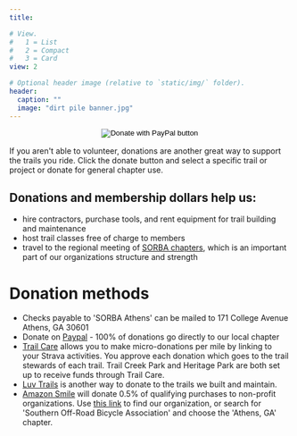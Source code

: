 ```yaml
---
title:

# View.
#   1 = List
#   2 = Compact
#   3 = Card
view: 2

# Optional header image (relative to `static/img/` folder).
header:
  caption: ""
  image: "dirt pile banner.jpg"
---
```


<form action="https://www.paypal.com/cgi-bin/webscr" method="post" target="_top">
<input type="hidden" name="cmd" value="_s-xclick" />
<input type="hidden" name="hosted_button_id" value="GVHBRBRBFJYM8" />
<input type="image" style="display:block; margin:0 auto" src="https://www.paypalobjects.com/en_US/i/btn/btn_donateCC_LG.gif" border="0" name="submit" title="SORBA Athens on PayPal" alt="Donate with PayPal button" />
<img alt="" border="0" src="https://www.paypal.com/en_US/i/scr/pixel.gif" width="1" height="1" />
</form>

If you aren't able to volunteer, donations are another great way to support the trails you ride. Click the donate button and select a specific trail or project or donate for general chapter use.

## Donations and membership dollars help us:

+ hire contractors, purchase tools, and rent equipment for trail building and maintenance
+ host trail classes free of charge to members
+ travel to the regional meeting of [SORBA chapters](https:/sorba.org/chapters), which is an important part of our organizations structure and strength

# Donation methods

+ Checks payable to 'SORBA Athens' can be mailed to 171 College Avenue Athens, GA 30601
+ Donate on [Paypal](https://www.paypal.com/donate?hosted_button_id=GVHBRBRBFJYM8) - 100% of donations go directly to our local chapter
+ [Trail Care](https://www.trail.care/) allows you to make micro-donations per mile by linking to your Strava activities. You approve each donation which goes to the trail stewards of each trail. Trail Creek Park and Heritage Park are both set up to receive funds through Trail Care.
+ [Luv Trails](https://www.luvtrails.com/) is another way to donate to the trails we built and maintain.
+ [Amazon Smile](https://smile.amazon.com) will donate 0.5% of qualifying purchases to non-profit organizations. Use [this link](https://smile.amazon.com/ch/45-4076792) to find our organization, or search for 'Southern Off-Road Bicycle Association' and choose the 'Athens, GA' chapter.